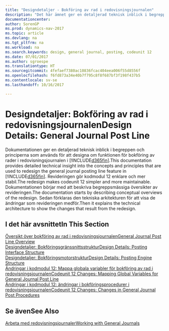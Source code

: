 ```yaml
---
title: "Designdetaljer - Bokföring av rad i redovisningsjournalen"
description: "Det här ämnet ger en detaljerad teknisk inblick i begreppen och principerna som används för att designa om funktionen för bokföring av rader i redovisningsjournalen i [!INCLUDE[d365fin](includes/d365fin_md.md)]."
documentationcenter: 
author: SorenGP
ms.prod: dynamics-nav-2017
ms.topic: article
ms.devlang: na
ms.tgt_pltfrm: na
ms.workload: na
ms.search.keywords: design, general journal, posting, codeunit 12
ms.date: 07/01/2017
ms.author: sgroespe
ms.translationtype: HT
ms.sourcegitcommit: 4fefaef7380ac10836fcac404eea006f55d8556f
ms.openlocfilehash: f6fd873a34e40b7f795c8f8f687bf3f198f437b5
ms.contentlocale: sv-se
ms.lasthandoff: 10/16/2017

---
```

# <a name="design-details-general-journal-post-line"></a><span data-ttu-id="b1d39-103">Designdetaljer: Bokföring av rad i redovisningsjournalen</span><span class="sxs-lookup"><span data-stu-id="b1d39-103">Design Details: General Journal Post Line</span></span>
<span data-ttu-id="b1d39-104">Dokumentationen ger en detaljerad teknisk inblick i begreppen och principerna som används för att designa om funktionen för bokföring av rader i redovisningsjournalen i [!INCLUDE[d365fin](includes/d365fin_md.md)].</span><span class="sxs-lookup"><span data-stu-id="b1d39-104">This documentation provides detailed technical insight into the concepts and principles that are used to redesign the general journal posting line feature in [!INCLUDE[d365fin](includes/d365fin_md.md)].</span></span> <span data-ttu-id="b1d39-105">Revideringen gör kodmodul 12 enklare och mer stabil.</span><span class="sxs-lookup"><span data-stu-id="b1d39-105">The redesign makes codeunit 12 simpler and more maintainable.</span></span> <span data-ttu-id="b1d39-106">Dokumentationen börjar med att beskriva begreppsmässiga översikter av revideringen.</span><span class="sxs-lookup"><span data-stu-id="b1d39-106">The documentation starts by describing conceptual overviews of the redesign.</span></span> <span data-ttu-id="b1d39-107">Sedan förklaras den tekniska arkitekturen för att visa de ändringar som revideringen medför.</span><span class="sxs-lookup"><span data-stu-id="b1d39-107">Then it explains the technical architecture to show the changes that result from the redesign.</span></span>  

## <a name="in-this-section"></a><span data-ttu-id="b1d39-108">I det här avsnittet</span><span class="sxs-lookup"><span data-stu-id="b1d39-108">In This Section</span></span>  
[<span data-ttu-id="b1d39-109">Översikt över bokföring av rad i redovisningsjournalen</span><span class="sxs-lookup"><span data-stu-id="b1d39-109">General Journal Post Line Overview</span></span>](design-details-general-journal-post-line-overview.md)  
[<span data-ttu-id="b1d39-110">Designdetaljer: Bokföringsgränssnittsstruktur</span><span class="sxs-lookup"><span data-stu-id="b1d39-110">Design Details: Posting Interface Structure</span></span>](design-details-posting-interface-structure.md)  
[<span data-ttu-id="b1d39-111">Designdetaljer: Bokföringsmotorstruktur</span><span class="sxs-lookup"><span data-stu-id="b1d39-111">Design Details: Posting Engine Structure</span></span>](design-details-posting-engine-structure.md)  
[<span data-ttu-id="b1d39-112">Ändringar i kodmodul 12: Mappa globala variabler för bokföring av rad i redovisningsjournalen</span><span class="sxs-lookup"><span data-stu-id="b1d39-112">Codeunit 12 Changes: Mapping Global Variables for General Journal Post Line</span></span>](design-details-codeunit-12-changes-mapping-global-variables-for-general-journal-post-line.md)  
[<span data-ttu-id="b1d39-113">Ändringar i kodmodul 12: ändringar i bokföringsprocedurer i redovisningsjournalen</span><span class="sxs-lookup"><span data-stu-id="b1d39-113">Codeunit 12 Changes: Changes in General Journal Post Procedures</span></span>](design-details-codeunit-12-changes-changes-in-general-journal-post-procedures.md)  

## <a name="see-also"></a><span data-ttu-id="b1d39-114">Se även</span><span class="sxs-lookup"><span data-stu-id="b1d39-114">See Also</span></span>  
[<span data-ttu-id="b1d39-115">Arbeta med redovisningsjournaler</span><span class="sxs-lookup"><span data-stu-id="b1d39-115">Working with General Journals</span></span>](ui-work-general-journals.md)

